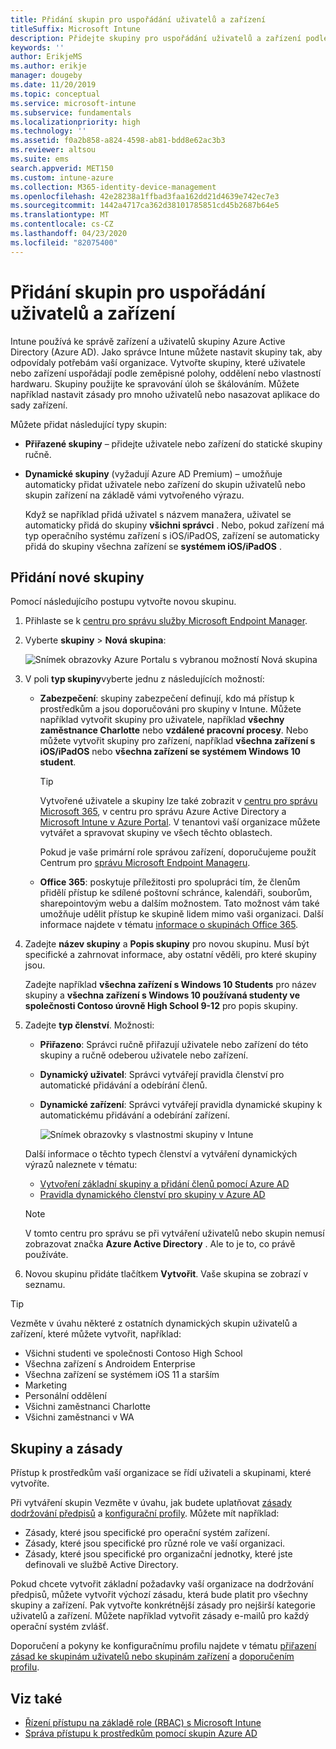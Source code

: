 ```yaml
---
title: Přidání skupin pro uspořádání uživatelů a zařízení
titleSuffix: Microsoft Intune
description: Přidejte skupiny pro uspořádání uživatelů a zařízení podle zeměpisné oblasti, oddělení a hardwarových zvláštností.
keywords: ''
author: ErikjeMS
ms.author: erikje
manager: dougeby
ms.date: 11/20/2019
ms.topic: conceptual
ms.service: microsoft-intune
ms.subservice: fundamentals
ms.localizationpriority: high
ms.technology: ''
ms.assetid: f0a2b858-a824-4598-ab81-bdd8e62ac3b3
ms.reviewer: altsou
ms.suite: ems
search.appverid: MET150
ms.custom: intune-azure
ms.collection: M365-identity-device-management
ms.openlocfilehash: 42e28238a1ffbad3faa162dd21d4639e742ec7e3
ms.sourcegitcommit: 1442a4717ca362d38101785851cd45b2687b64e5
ms.translationtype: MT
ms.contentlocale: cs-CZ
ms.lasthandoff: 04/23/2020
ms.locfileid: "82075400"
---
```

# <a name="add-groups-to-organize-users-and-devices"></a>Přidání skupin pro uspořádání uživatelů a zařízení

Intune používá ke správě zařízení a uživatelů skupiny Azure Active Directory (Azure AD). Jako správce Intune můžete nastavit skupiny tak, aby odpovídaly potřebám vaší organizace. Vytvořte skupiny, které uživatele nebo zařízení uspořádají podle zeměpisné polohy, oddělení nebo vlastností hardwaru. Skupiny použijte ke spravování úloh se škálováním. Můžete například nastavit zásady pro mnoho uživatelů nebo nasazovat aplikace do sady zařízení.

Můžete přidat následující typy skupin:

- **Přiřazené skupiny** – přidejte uživatele nebo zařízení do statické skupiny ručně. 
- **Dynamické skupiny** (vyžadují Azure AD Premium) – umožňuje automaticky přidat uživatele nebo zařízení do skupin uživatelů nebo skupin zařízení na základě vámi vytvořeného výrazu.

  Když se například přidá uživatel s názvem manažera, uživatel se automaticky přidá do skupiny **všichni správci** . Nebo, pokud zařízení má typ operačního systému zařízení s iOS/iPadOS, zařízení se automaticky přidá do skupiny všechna zařízení se **systémem iOS/iPadOS** .

## <a name="add-a-new-group"></a>Přidání nové skupiny

Pomocí následujícího postupu vytvořte novou skupinu.

1. Přihlaste se k [centru pro správu služby Microsoft Endpoint Manager](https://go.microsoft.com/fwlink/?linkid=2109431).
2. Vyberte **skupiny** > **Nová skupina**:

   ![Snímek obrazovky Azure Portalu s vybranou možností Nová skupina](./media/groups-add/groups-add-new.png)

3. V poli **typ skupiny**vyberte jednu z následujících možností:

    - **Zabezpečení**: skupiny zabezpečení definují, kdo má přístup k prostředkům a jsou doporučováni pro skupiny v Intune. Můžete například vytvořit skupiny pro uživatele, například **všechny zaměstnance Charlotte** nebo **vzdálené pracovní procesy**. Nebo můžete vytvořit skupiny pro zařízení, například **všechna zařízení s iOS/iPadOS** nebo **všechna zařízení se systémem Windows 10 student**.

        > [!TIP]
        > Vytvořené uživatele a skupiny lze také zobrazit v [centru pro správu Microsoft 365](https://admin.microsoft.com), v centru pro správu Azure Active Directory a [Microsoft Intune v Azure Portal](https://go.microsoft.com/fwlink/?linkid=2090973). V tenantovi vaší organizace můžete vytvářet a spravovat skupiny ve všech těchto oblastech.
        >
        > Pokud je vaše primární role správou zařízení, doporučujeme použít Centrum pro [správu Microsoft Endpoint Manageru](https://go.microsoft.com/fwlink/?linkid=2109431).

    - **Office 365**: poskytuje příležitosti pro spolupráci tím, že členům přidělí přístup ke sdílené poštovní schránce, kalendáři, souborům, sharepointovým webu a dalším možnostem. Tato možnost vám také umožňuje udělit přístup ke skupině lidem mimo vaši organizaci. Další informace najdete v tématu [informace o skupinách Office 365](https://support.office.com/article/learn-about-office-365-groups-b565caa1-5c40-40ef-9915-60fdb2d97fa2).

4. Zadejte **název skupiny** a **Popis skupiny** pro novou skupinu. Musí být specifické a zahrnovat informace, aby ostatní věděli, pro které skupiny jsou.

    Zadejte například **všechna zařízení s Windows 10 Students** pro název skupiny a **všechna zařízení s Windows 10 používaná studenty ve společnosti Contoso úrovně High School 9-12** pro popis skupiny.

5. Zadejte **typ členství**. Možnosti:

    - **Přiřazeno**: Správci ručně přiřazují uživatele nebo zařízení do této skupiny a ručně odeberou uživatele nebo zařízení.
    - **Dynamický uživatel**: Správci vytvářejí pravidla členství pro automatické přidávání a odebírání členů.
    - **Dynamické zařízení**: Správci vytvářejí pravidla dynamické skupiny k automatickému přidávání a odebírání zařízení.

        ![Snímek obrazovky s vlastnostmi skupiny v Intune](./media/groups-add/groups-add-properties.png)

    Další informace o těchto typech členství a vytváření dynamických výrazů naleznete v tématu:

    - [Vytvoření základní skupiny a přidání členů pomocí Azure AD](https://docs.microsoft.com/azure/active-directory/fundamentals/active-directory-groups-create-azure-portal)
    - [Pravidla dynamického členství pro skupiny v Azure AD](https://docs.microsoft.com/azure/active-directory/users-groups-roles/groups-dynamic-membership)

    > [!NOTE]
    > V tomto centru pro správu se při vytváření uživatelů nebo skupin nemusí zobrazovat značka **Azure Active Directory** . Ale to je to, co právě používáte.

6. Novou skupinu přidáte tlačítkem **Vytvořit**. Vaše skupina se zobrazí v seznamu.

> [!TIP]
> Vezměte v úvahu některé z ostatních dynamických skupin uživatelů a zařízení, které můžete vytvořit, například:
>
> - Všichni studenti ve společnosti Contoso High School
> - Všechna zařízení s Androidem Enterprise
> - Všechna zařízení se systémem iOS 11 a starším
> - Marketing
> - Personální oddělení
> - Všichni zaměstnanci Charlotte
> - Všichni zaměstnanci v WA

## <a name="groups-and-policies"></a>Skupiny a zásady

Přístup k prostředkům vaší organizace se řídí uživateli a skupinami, které vytvoříte.

Při vytváření skupin Vezměte v úvahu, jak budete uplatňovat [zásady dodržování předpisů](../protect/device-compliance-get-started.md) a [konfigurační profily](../configuration/device-profiles.md). Můžete mít například:

- Zásady, které jsou specifické pro operační systém zařízení.
- Zásady, které jsou specifické pro různé role ve vaší organizaci.
- Zásady, které jsou specifické pro organizační jednotky, které jste definovali ve službě Active Directory.

Pokud chcete vytvořit základní požadavky vaší organizace na dodržování předpisů, můžete vytvořit výchozí zásadu, která bude platit pro všechny skupiny a zařízení. Pak vytvořte konkrétnější zásady pro nejširší kategorie uživatelů a zařízení. Můžete například vytvořit zásady e-mailů pro každý operační systém zvlášť.

Doporučení a pokyny ke konfiguračnímu profilu najdete v tématu [přiřazení zásad ke skupinám uživatelů nebo skupinám zařízení](../configuration/device-profile-assign.md#user-groups-vs-device-groups) a [doporučením profilu](../configuration/device-profile-create.md#recommendations).

## <a name="see-also"></a>Viz také

- [Řízení přístupu na základě role (RBAC) s Microsoft Intune](role-based-access-control.md)
- [Správa přístupu k prostředkům pomocí skupin Azure AD](https://docs.microsoft.com/azure/active-directory/active-directory-manage-groups)
